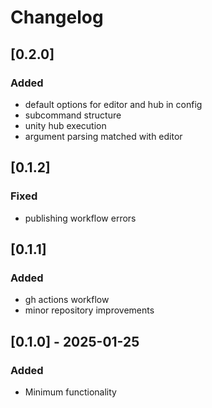 # Changelog

## [0.2.0]

### Added

- default options for editor and hub in config
- subcommand structure
- unity hub execution
- argument parsing matched with editor

## [0.1.2]

### Fixed

- publishing workflow errors

## [0.1.1]

### Added

- gh actions workflow
- minor repository improvements

## [0.1.0] - 2025-01-25

### Added

- Minimum functionality
